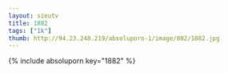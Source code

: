 ```yaml
--- 
layout: sieutv
title: 1882
tags: ["1k"]
thumb: http://94.23.248.219/absoluporn-1/image/002/1882.jpg
---
```

{% include absoluporn key="1882" %} 
